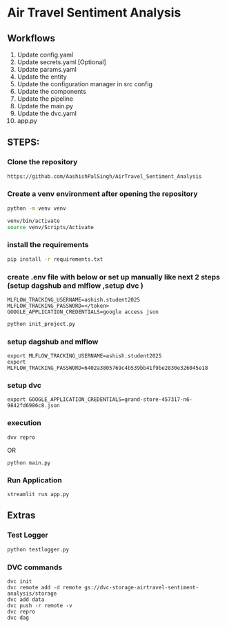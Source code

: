 # Air Travel Sentiment Analysis

## Workflows

1. Update config.yaml
2. Update secrets.yaml [Optional]
3. Update params.yaml
4. Update the entity
5. Update the configuration manager in src config
6. Update the components
7. Update the pipeline 
8. Update the main.py
9. Update the dvc.yaml
10. app.py

## STEPS:

### Clone the repository

```bash
https://github.com/AashishPalSingh/AirTravel_Sentiment_Analysis
```

### Create a venv environment after opening the repository

```bash
python -m venv venv
```

```bash
venv/bin/activate 
source venv/Scripts/Activate
```

### install the requirements
```bash
pip install -r requirements.txt
```

### create .env file with below or set up manually like next 2 steps (setup dagshub and mlflow ,setup dvc )
```
MLFLOW_TRACKING_USERNAME=ashish.student2025
MLFLOW_TRACKING_PASSWORD=</token>
GOOGLE_APPLICATION_CREDENTIALS=google access json
```

```bash
python init_project.py
```

### setup dagshub and mlflow 

```
export MLFLOW_TRACKING_USERNAME=ashish.student2025
export MLFLOW_TRACKING_PASSWORD=6402a3805769c4b539bb41f9be2830e326045e18
```

### setup dvc 

```
export GOOGLE_APPLICATION_CREDENTIALS=grand-store-457317-n6-9842fd6986c8.json
```

### execution
```
dvv repro
```

OR

```
python main.py
```

### Run Application
```
streamlit run app.py
```

## Extras

### Test Logger
```bash
python testlogger.py
```

### DVC commands

```
dvc init
dvc remote add -d remote gs://dvc-storage-airtravel-sentiment-analysis/storage
dvc add data
dvc push -r remote -v
dvc repro
dvc dag
```



